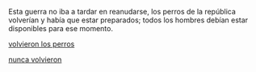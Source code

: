Esta guerra no iba a tardar en reanudarse, los perros de la república volverían y 
había que estar preparados; todos los hombres debían estar disponibles para ese momento.

[volvieron los perros](../../../perro/perro.md)

[nunca volvieron](../../noticias.md)
